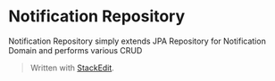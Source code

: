 # Notification Repository
Notification Repository simply extends JPA Repository for Notification Domain and performs various CRUD

> Written with [StackEdit](https://stackedit.io/).
<!--stackedit_data:
eyJoaXN0b3J5IjpbMjU0NjA0NTEzLDczMDk5ODExNl19
-->